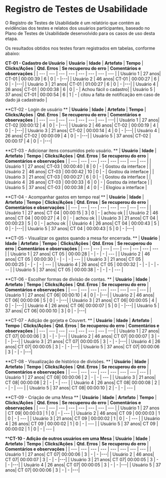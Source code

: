 
# Registro de Testes de Usabilidade

O Registro de Testes de Usabilidade é um relatório que contém as evidências dos testes e relatos dos usuários participantes, baseado no Plano de Testes de Usabilidade desenvolvido para os casos de uso desta etapa.

Os resultados obtidos nos testes foram registrados em tabelas, conforme abaixo:

**CT-01 - Cadastro de Usuário**
| **Usuário** 	| **Idade** | **Artefato** 	| **Tempo** | **Clicks/Ações** | **Qtd. Erros** | **Se recuperou do erro** | **Comentários e observações** |
| --- 	| --- 	| --- 	| --- | ---  | --- | --- | --- |
| Usuário 1	| 27 anos| CT-01 | 00:00:39 | 6 | 0 | - |---|
| Usuário 2 | 46 anos| CT-01 | 00:00:27 | 6 | 0 | - |---|
| Usuário 3	| 21 anos| CT-01 | 01:00:27 | 6 | 0 | - |---|
| Usuário 4	| 26 anos| CT-01 | 00:00:38 | 6 | 0 | - | Achou fácil o cadastro|
| Usuário 5	| 37 anos| CT-01 | 00:00:54 | 6 | 1 | - | citou a falta de notificação em caso de dado já cadastrado |

**CT-02 - Login de usuário **
| **Usuário** 	| **Idade** | **Artefato** 	| **Tempo** | **Clicks/Ações** | **Qtd. Erros** | **Se recuperou do erro** | **Comentários e observações** |
| --- 	| --- 	| --- 	| --- | ---  | --- | --- | ---|
| Usuário 1	| 27 anos| CT-02 |00:00:12   | 4 | 0 | -  |---|
| Usuário 2 | 46 anos| CT-02 | 00:00:19  | 4 | 0 | -  |---|
| Usuário 3	| 21 anos| CT-02 | 00:00:14  | 4 | 0 |  - |---|
| Usuário 4	| 26 anos| CT-02 | 00:00:09  | 4 | 0 |  - |---|
| Usuário 5	| 37 anos| CT-02 | 00:00:17  | 4 | 0 |  - |---|

**CT-03 - Adicionar itens consumidos pelo usuário. **
| **Usuário** 	| **Idade** | **Artefato** 	| **Tempo** | **Clicks/Ações** | **Qtd. Erros** | **Se recuperou do erro** | **Comentários e observações** |
| --- 	| --- 	| --- 	| --- | ---  | --- | --- | --- |
| Usuário 1	| 27 anos| CT-03 | 00:00:40 | 8  | 0 | - | Gostou da interface |
| Usuário 2 | 46 anos| CT-03 | 00:00:42 | 10 | 0 | - | Gostou da interface |
| Usuário 3	| 21 anos| CT-03 | 00:00:27 | 6  | 0 | - | Gostou da interface |
| Usuário 4	| 26 anos| CT-03 | 00:00:33 | 6  | 0 | - | Gostou da interface |
| Usuário 5	| 37 anos| CT-03 | 00:00:38 | 4  | 0 | - | Elogiou a interface |

**CT-04 - Acompanhar gastos em tempo real **
| **Usuário** 	| **Idade** | **Artefato** 	| **Tempo** | **Clicks/Ações** | **Qtd. Erros** | **Se recuperou do erro** | **Comentários e observações** |
| --- 	| --- 	| --- 	| --- | ---  | --- | --- | --- |
| Usuário 1	| 27 anos| CT 04 | 00:00:15  | 3 | 0 | - | achou ok |
| Usuário 2 | 46 anos| CT 04 | 00:00:27  | 4 | 0 | - | achou ok |
| Usuário 3	| 21 anos| CT 04 | 00:00:23  | 5 | 0 | - | achou ok |
| Usuário 4	| 26 anos| CT 04 | 00:00:43  | 5 | 0 | - |---|
| Usuário 5	| 37 anos| CT 04 | 00:00:43  | 5 | 0 | - |---|

**CT-05 - Visualizar os gastos quando a mesa for encerrada. **
| **Usuário** 	| **Idade** | **Artefato** 	| **Tempo** | **Clicks/Ações** | **Qtd. Erros** | **Se recuperou do erro** | **Comentários e observações** |
| --- 	| --- 	| --- 	| --- | ---  | --- | --- | --- |
| Usuário 1	| 27 anos| CT 05 | 00:00:28 | - | - | -  | --- |
| Usuário 2 | 46 anos| CT 05 | 00:00:30 | - | - | -  | --- |
| Usuário 3	| 21 anos| CT 05 | 00:00:25 | - | - |  - | --- |
| Usuário 4	| 26 anos| CT 05 | 00:00:32 | - | - |  - | --- |
| Usuário 5	| 37 anos| CT 05 | 00:00:38 | - | - |  - | --- |

**CT-06 - Escolher formas de divisão de contas. **
| **Usuário** 	| **Idade** | **Artefato** 	| **Tempo** | **Clicks/Ações** | **Qtd. Erros** | **Se recuperou do erro** | **Comentários e observações** |
| --- 	| --- 	| --- 	| --- | ---  | --- | --- | --- |
| Usuário 1	| 27 anos| CT 06| 00:00:10 | 4 | 0 | - |---|
| Usuário 2 | 46 anos| CT 06| 00:00:06 | 5 | 0 | - |---|
| Usuário 3	| 21 anos| CT 06| 00:00:05 | 4 | 0 | - |---|
| Usuário 4	| 26 anos| CT 06| 00:00:07 | 5 | 0 | - |---|
| Usuário 5	| 37 anos| CT 06| 00:00:10 | 3 | 0 | - |---|

**CT-07 - Adição de gorjeta e Couvert. **
| **Usuário** 	| **Idade** | **Artefato** 	| **Tempo** | **Clicks/Ações** | **Qtd. Erros** | **Se recuperou do erro** | **Comentários e observações** |
| --- 	| --- 	| --- 	| --- | ---  | --- | --- | ---|
| Usuário 1	| 27 anos| CT 07| 00:00:06 | 3 | - | - |---|
| Usuário 2 | 46 anos| CT 07| 00:00:07 | 3 | - | - |---|
| Usuário 3	| 21 anos| CT 07| 00:00:05 | 3 | - | - |---|
| Usuário 4	| 26 anos| CT 07| 00:00:05 | 3 | - | - |---|
| Usuário 5	| 37 anos| CT 07| 00:00:06 | 3 | - | - |---|

**CT-08 - Visualização de histórico de divisões. **
| **Usuário** 	| **Idade** | **Artefato** 	| **Tempo** | **Clicks/Ações** | **Qtd. Erros** | **Se recuperou do erro** | **Comentários e observações** |
| --- 	| --- 	| --- 	| --- | ---  | --- | --- | --- |
| Usuário 1	| 27 anos| CT 08| 00:00:06 | 2 | - | - | --- |
| Usuário 3	| 21 anos| CT 08| 00:00:08 | 2 | - | - | --- |
| Usuário 4	| 26 anos| CT 08| 00:00:08 | 2 | - | - | --- |
| Usuário 5	| 37 anos| CT 08| 00:00:10 | 2 | - | - | --- |

**CT-09 - Criação de uma Mesa **
| **Usuário** 	| **Idade** | **Artefato** 	| **Tempo** | **Clicks/Ações** | **Qtd. Erros** | **Se recuperou do erro** | **Comentários e observações** |
| --- 	| --- 	| --- 	| --- | ---  | --- | --- | --- |
| Usuário 1	| 27 anos	| CT 09| 00:00:03 | 1 | 0 | - | --- |
| Usuário 2 | 46 anos| CT 09 | 00:00:03 | 1 | 0 | - | --- |
| Usuário 3	| 21 anos| CT 09 | 00:00:02 | 1 | 0 | - | --- |
| Usuário 4	| 26 anos| CT 09 | 00:00:02 | 1 | 0 | - | --- |
| Usuário 5	| 37 anos| CT 09 | 00:00:02 | 1 | 0 | - | --- |

****CT-10 - Adição de outros usuários em uma Mesa**
| **Usuário** 	| **Idade** | **Artefato** 	| **Tempo** | **Clicks/Ações** | **Qtd. Erros** | **Se recuperou do erro** | **Comentários e observações** |
| --- 	| --- 	| --- 	| --- | ---  | --- | --- | --- |
| Usuário 1	| 27 anos| CT 07| 00:00:06 | 3 | - | - |---|
| Usuário 2 | 46 anos| CT 07| 00:00:07 | 3 | - | - |---|
| Usuário 3	| 21 anos| CT 07| 00:00:05 | 3 | - | - |---|
| Usuário 4	| 26 anos| CT 07| 00:00:05 | 3 | - | - |---|
| Usuário 5	| 37 anos| CT 07| 00:00:06 | 3 | - | - |---|


